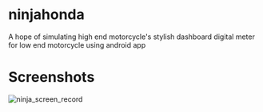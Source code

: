 # ninjahonda

A hope of simulating high end motorcycle's stylish dashboard digital meter for low end motorcycle using android app

# Screenshots
![ninja_screen_record](https://user-images.githubusercontent.com/70688154/226099340-c3a964b3-08a7-410c-b53e-ab464c9a3976.gif)
